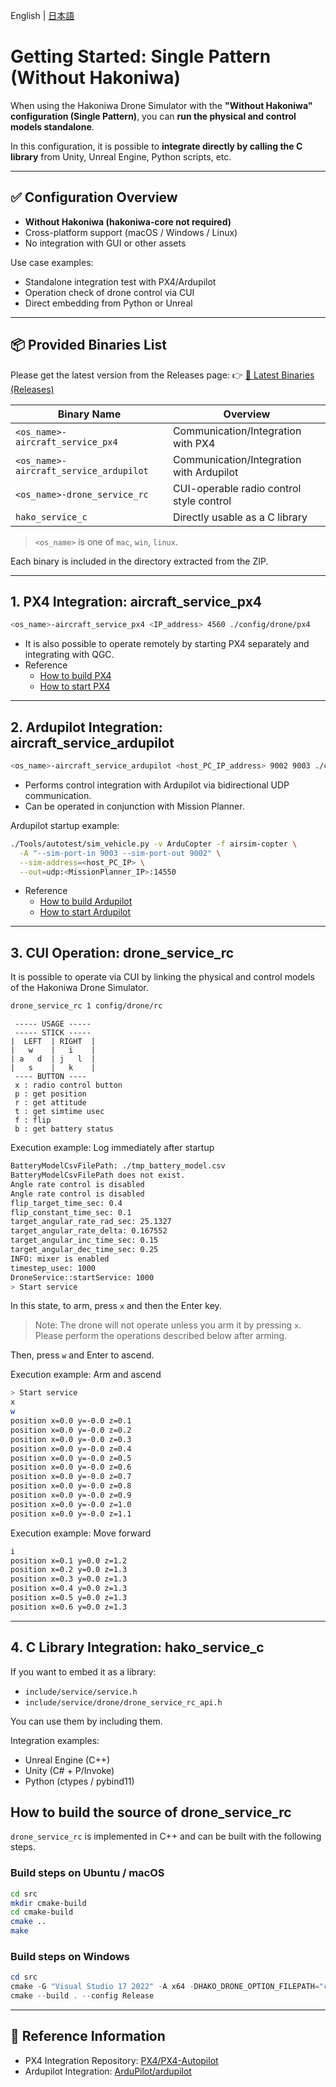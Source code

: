 English | [日本語](single.md)

# Getting Started: Single Pattern (Without Hakoniwa)

When using the Hakoniwa Drone Simulator with the **"Without Hakoniwa" configuration (Single Pattern)**, you can **run the physical and control models standalone**.

In this configuration, it is possible to **integrate directly by calling the C library** from Unity, Unreal Engine, Python scripts, etc.

---

## ✅ Configuration Overview

*   **Without Hakoniwa (hakoniwa-core not required)**
*   Cross-platform support (macOS / Windows / Linux)
*   No integration with GUI or other assets

Use case examples:

*   Standalone integration test with PX4/Ardupilot
*   Operation check of drone control via CUI
*   Direct embedding from Python or Unreal

---

## 📦 Provided Binaries List

Please get the latest version from the Releases page:
👉 [🔗 Latest Binaries (Releases)](https://github.com/toppers/hakoniwa-drone-core/releases)

| Binary Name                              | Overview                                      |
| ---------------------------------- | --------------------------------------------- |
| `<os_name>-aircraft_service_px4`       | Communication/Integration with PX4            |
| `<os_name>-aircraft_service_ardupilot` | Communication/Integration with Ardupilot      |
| `<os_name>-drone_service_rc`           | CUI-operable radio control style control      |
| `hako_service_c`                   | Directly usable as a C library                |

> `<os_name>` is one of `mac`, `win`, `linux`.

Each binary is included in the directory extracted from the ZIP.

---

## 1. PX4 Integration: aircraft_service_px4

```bash
<os_name>-aircraft_service_px4 <IP_address> 4560 ./config/drone/px4
```

*   It is also possible to operate remotely by starting PX4 separately and integrating with QGC.
*   Reference
    *   [How to build PX4](/docs/tips/wsl/px4-setup.md)
    *   [How to start PX4](/docs/tips/wsl/docker-px4.md)

---

## 2. Ardupilot Integration: aircraft_service_ardupilot

```bash
<os_name>-aircraft_service_ardupilot <host_PC_IP_address> 9002 9003 ./config/drone/ardupilot
```

*   Performs control integration with Ardupilot via bidirectional UDP communication.
*   Can be operated in conjunction with Mission Planner.

Ardupilot startup example:

```bash
./Tools/autotest/sim_vehicle.py -v ArduCopter -f airsim-copter \
  -A "--sim-port-in 9003 --sim-port-out 9002" \
  --sim-address=<host_PC_IP> \
  --out=udp:<MissionPlanner_IP>:14550
```

*   Reference
    *   [How to build Ardupilot](/docs/tips/wsl/ardupilot-setup.md)
    *   [How to start Ardupilot](/docs/tips/wsl/docker-ardupilot.md)


---


## 3. CUI Operation: drone_service_rc

It is possible to operate via CUI by linking the physical and control models of the Hakoniwa Drone Simulator.

```bash
drone_service_rc 1 config/drone/rc
```

```
 ----- USAGE ----- 
 ----- STICK ----- 
|  LEFT  | RIGHT  |
|   w    |   i    |
| a   d  | j   l  |
|   s    |   k    |
 ---- BUTTON ---- 
 x : radio control button
 p : get position
 r : get attitude
 t : get simtime usec
 f : flip
 b : get battery status
```


Execution example: Log immediately after startup
```bash
BatteryModelCsvFilePath: ./tmp_battery_model.csv
BatteryModelCsvFilePath does not exist.
Angle rate control is disabled
Angle rate control is disabled
flip_target_time_sec: 0.4
flip_constant_time_sec: 0.1
target_angular_rate_rad_sec: 25.1327
target_angular_rate_delta: 0.167552
target_angular_inc_time_sec: 0.15
target_angular_dec_time_sec: 0.25
INFO: mixer is enabled
timestep_usec: 1000
DroneService::startService: 1000
> Start service
```

In this state, to arm, press `x` and then the Enter key.

> Note: The drone will not operate unless you arm it by pressing `x`. Please perform the operations described below after arming.

Then, press `w` and Enter to ascend.

Execution example: Arm and ascend
```bash
> Start service
x
w
position x=0.0 y=-0.0 z=0.1
position x=0.0 y=-0.0 z=0.2
position x=0.0 y=-0.0 z=0.3
position x=0.0 y=-0.0 z=0.4
position x=0.0 y=-0.0 z=0.5
position x=0.0 y=-0.0 z=0.6
position x=0.0 y=-0.0 z=0.7
position x=0.0 y=-0.0 z=0.8
position x=0.0 y=-0.0 z=0.9
position x=0.0 y=-0.0 z=1.0
position x=0.0 y=-0.0 z=1.1
```

Execution example: Move forward

```bash
i
position x=0.1 y=0.0 z=1.2
position x=0.2 y=0.0 z=1.3
position x=0.3 y=0.0 z=1.3
position x=0.4 y=0.0 z=1.3
position x=0.5 y=0.0 z=1.3
position x=0.6 y=0.0 z=1.3
```


---


## 4. C Library Integration: hako_service_c

If you want to embed it as a library:

*   `include/service/service.h`
*   `include/service/drone/drone_service_rc_api.h`

You can use them by including them.

Integration examples:

*   Unreal Engine (C++)
*   Unity (C# + P/Invoke)
*   Python (ctypes / pybind11)


## How to build the source of drone_service_rc

`drone_service_rc` is implemented in C++ and can be built with the following steps.

### Build steps on Ubuntu / macOS

```bash
cd src
mkdir cmake-build
cd cmake-build
cmake ..
make
```

### Build steps on Windows

```powershell
cd src
cmake -G "Visual Studio 17 2022" -A x64 -DHAKO_DRONE_OPTION_FILEPATH="cmake-options\win-cmake-options.cmake" .
cmake --build . --config Release
```


---


## 🚀 Reference Information

*   PX4 Integration Repository: [PX4/PX4-Autopilot](https://github.com/PX4/PX4-Autopilot)
*   Ardupilot Integration: [ArduPilot/ardupilot](https://github.com/ArduPilot/ardupilot)

```
